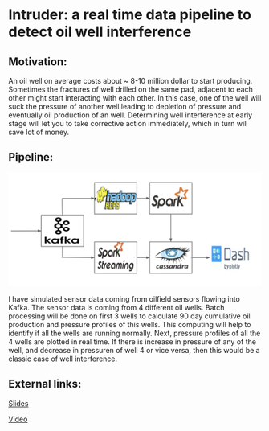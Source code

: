 # Intruder: a real time data pipeline to detect oil well interference


## Motivation:

   An oil well on average costs about ~ 8-10 million dollar to start producing. Sometimes the fractures of well drilled on the same pad, adjacent to each other might start interacting with each other. In this case, one of the well will suck the pressure of another well leading to depletion of pressure and eventually oil production of an well.
   Determining well interference at early stage will let you to take corrective action immediately, which in turn will save lot of money.

## Pipeline:

![architecture](https://github.com/rohanguuds/Insight_DE_Project/blob/master/DataPipeline.png)

   I have simulated sensor data coming from oilfield sensors flowing into Kafka. The sensor data is coming from 4 different oil wells. Batch processing will be done on first 3 wells to calculate 90 day cumulative oil production and pressure profiles of this wells. This computing will help to identify if all the wells are running normally. Next, pressure profiles of all the 4 wells are plotted in real time. If there is increase in pressure of any of the well, and decrease in pressuren of well 4 or vice versa, then this would be a classic case of well interference.

## External links:
[Slides](http://bit.ly/Intruder-slides)

[Video](ddddddddd)





